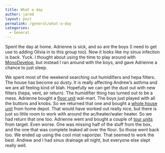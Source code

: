 ```yaml
---
title: What a day
author: jared
layout: post
permalink: /general/what-a-day
categories:
  - General
---
```

Spent the day at home. Adrienne is sick, and so are the boys (I need to get use to adding Olivia in to this group too). Now it looks like my sinus infection is back. Yuck. I thought about using the time to play around with [MonoDevelop][1], but instead I ran around with the boys, and gave Adrienne a chance to just sleep.

We spent most of the weekend searching out humidifiers and hepa filters. The house has become so dusty. It is really affecting Andrew&#8217;s asthma and we are all feeling kind of blah. Hopefully we can get the dust out with new filters (hepa, vent, air return). The humidifier thing has turned out to be a mess. Adrienne bought a [floor unit][2] wal-mart. The boys just played with all the buttons and knobs. So we returned that one and bought a [whole house unit][3] from home depot. That would have worked out really nice, but there is just so little room to work with around the ac/heater/water heater. So we had return that one too. Adrienne went and bought a couple of [tour units ][4]from target. Even worse. One was missing half of the stuff from the box, and the one that was complete leaked all over the floor. So those went back too. We ended up using the cool mist vaporizer. That seemed to work the best. Andrew and I had sinus drainage all night, but everyone else slept really well.

 [1]: http://www.monodevelop.com/
 [2]: http://www.walmart.com/catalog/product.gsp?product_id=2371706&cat=46321&type=1&dept=101849&path=0%3A101849%3A115643%3A192026
 [3]: http://yourhome.honeywell.com/Consumer/Cultures/en-US/Products/Humidifiers/Do-It-Yourself/Bypass+Flow-Through/Default.htm
 [4]: http://www.holmesproducts.com/estore/humidifiers.aspx